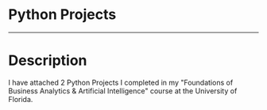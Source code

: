 # Python Projects


-------
# Description <a name="description">

I have attached 2 Python Projects I completed in my "Foundations of Business Analytics & Artificial Intelligence" course at the University of Florida.
